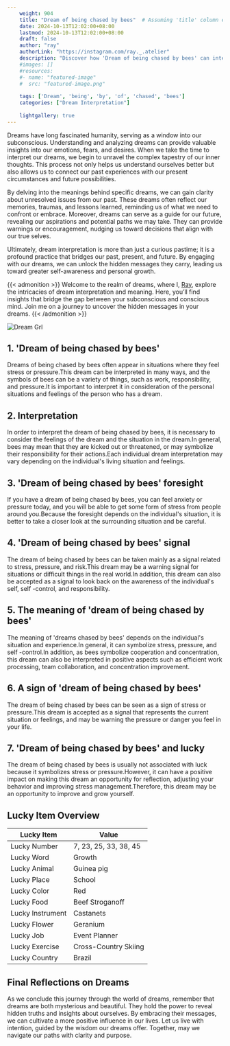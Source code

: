 ```yaml
---
    weight: 904
    title: "Dream of being chased by bees"  # Assuming 'title' column exists
    date: 2024-10-13T12:02:00+08:00
    lastmod: 2024-10-13T12:02:00+08:00
    draft: false
    author: "ray"
    authorLink: "https://instagram.com/ray._.atelier"
    description: "Discover how 'Dream of being chased by bees' can interpret your future and uncover its significant meanings in your life."
    #images: []
    #resources:
    #- name: "featured-image"
    #  src: "featured-image.png"
    
    tags: ['Dream', 'being', 'by', 'of', 'chased', 'bees']
    categories: ["Dream Interpretation"]
    
    lightgallery: true
---
```

    
Dreams have long fascinated humanity, serving as a window into our subconscious. Understanding and analyzing dreams can provide valuable insights into our emotions, fears, and desires. When we take the time to interpret our dreams, we begin to unravel the complex tapestry of our inner thoughts. This process not only helps us understand ourselves better but also allows us to connect our past experiences with our present circumstances and future possibilities.

By delving into the meanings behind specific dreams, we can gain clarity about unresolved issues from our past. These dreams often reflect our memories, traumas, and lessons learned, reminding us of what we need to confront or embrace. Moreover, dreams can serve as a guide for our future, revealing our aspirations and potential paths we may take. They can provide warnings or encouragement, nudging us toward decisions that align with our true selves.

Ultimately, dream interpretation is more than just a curious pastime; it is a profound practice that bridges our past, present, and future. By engaging with our dreams, we can unlock the hidden messages they carry, leading us toward greater self-awareness and personal growth.

{{< admonition >}}
Welcome to the realm of dreams, where I, [Ray](https://instagram.com/ray._.atelier), explore the intricacies of dream interpretation and meaning. Here, you’ll find insights that bridge the gap between your subconscious and conscious mind. Join me on a journey to uncover the hidden messages in your dreams.
{{< /admonition >}}

![Dream Grl](https://cdn.pixabay.com/photo/2017/11/02/03/35/gothic-2910057_1280.jpg "Dream Grl")

## 1. 'Dream of being chased by bees'
Dreams of being chased by bees often appear in situations where they feel stress or pressure.This dream can be interpreted in many ways, and the symbols of bees can be a variety of things, such as work, responsibility, and pressure.It is important to interpret it in consideration of the personal situations and feelings of the person who has a dream.

## 2. Interpretation
In order to interpret the dream of being chased by bees, it is necessary to consider the feelings of the dream and the situation in the dream.In general, bees may mean that they are kicked out or threatened, or may symbolize their responsibility for their actions.Each individual dream interpretation may vary depending on the individual's living situation and feelings.

## 3. 'Dream of being chased by bees' foresight
If you have a dream of being chased by bees, you can feel anxiety or pressure today, and you will be able to get some form of stress from people around you.Because the foresight depends on the individual's situation, it is better to take a closer look at the surrounding situation and be careful.

## 4. 'Dream of being chased by bees' signal
The dream of being chased by bees can be taken mainly as a signal related to stress, pressure, and risk.This dream may be a warning signal for situations or difficult things in the real world.In addition, this dream can also be accepted as a signal to look back on the awareness of the individual's self, self -control, and responsibility.

## 5. The meaning of 'dream of being chased by bees'
The meaning of 'dreams chased by bees' depends on the individual's situation and experience.In general, it can symbolize stress, pressure, and self -control.In addition, as bees symbolize cooperation and concentration, this dream can also be interpreted in positive aspects such as efficient work processing, team collaboration, and concentration improvement.

## 6. A sign of 'dream of being chased by bees'
The dream of being chased by bees can be seen as a sign of stress or pressure.This dream is accepted as a signal that represents the current situation or feelings, and may be warning the pressure or danger you feel in your life.

## 7. 'Dream of being chased by bees' and lucky
The dream of being chased by bees is usually not associated with luck because it symbolizes stress or pressure.However, it can have a positive impact on making this dream an opportunity for reflection, adjusting your behavior and improving stress management.Therefore, this dream may be an opportunity to improve and grow yourself.

## Lucky Item Overview
| Lucky Item          | Value              |
|---------------|--------------------|
| Lucky Number        | 7, 23, 25, 33, 38, 45  |
| Lucky Word          | Growth |
| Lucky Animal        | Guinea pig |
| Lucky Place         | School     |
| Lucky Color         | Red     |
| Lucky Food          | Beef Stroganoff      |
| Lucky Instrument    | Castanets |
| Lucky Flower        | Geranium    |
| Lucky Job           | Event Planner       |
| Lucky Exercise      | Cross-Country Skiing  |
| Lucky Country       | Brazil    |


##  Final Reflections on Dreams

As we conclude this journey through the world of dreams, remember that dreams are both mysterious and beautiful. They hold the power to reveal hidden truths and insights about ourselves. By embracing their messages, we can cultivate a more positive influence in our lives. Let us live with intention, guided by the wisdom our dreams offer. Together, may we navigate our paths with clarity and purpose.
